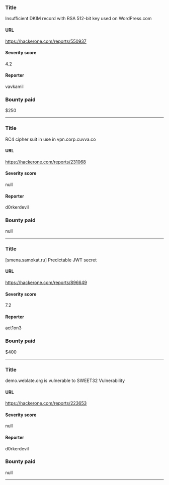 ### Title
Insufficient DKIM record with RSA 512-bit key used on WordPress.com
#### URL 
https://hackerone.com/reports/550937
#### Severity score
4.2
#### Reporter 
vavkamil
### Bounty paid
$250


---


### Title
RC4 cipher suit in use in vpn.corp.cuvva.co
#### URL 
https://hackerone.com/reports/231068
#### Severity score
null
#### Reporter 
d0rkerdevil
### Bounty paid
null


---


### Title
[smena.samokat.ru] Predictable JWT secret
#### URL 
https://hackerone.com/reports/896649
#### Severity score
7.2
#### Reporter 
act1on3
### Bounty paid
$400


---


### Title
demo.weblate.org is vulnerable to SWEET32 Vulnerability
#### URL 
https://hackerone.com/reports/223653
#### Severity score
null
#### Reporter 
d0rkerdevil
### Bounty paid
null


---


